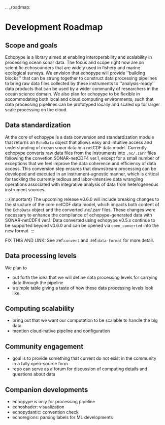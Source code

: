 .. _roadmap:

# Development Roadmap

## Scope and goals

Echopype is a library aimed at enabling interoperability and scalability in processing
ocean sonar data.
The focus and scope right now are on scientific echosounders that are widely used in fishery
and marine ecological surveys.
We envision that echopype will provide ''building blocks'' that can be strung together
to construct data processing pipelines to bring raw data files collected by these
instruments to ''analysis-ready'' data products that can be used by a wider community
of researchers in the ocean science domain.
We also plan for echopype to be flexible in accommodating both local and cloud computing
environments, such that data processing pipelines can be prototyped locally and scaled up
for larger scale processing on the cloud.


## Data standardization

At the core of echopype is a data conversion and standardization module that
returns an `EchoData` object that allows easy and intuitive access and understanding
of ocean sonar data in a netCDF data model.
Currently echopype converts raw data files from the instruments into `.nc/.zarr` files
following the convetion SONAR-netCDF4 ver.1, except for a small number of exceptions that
we feel improve the data coherence and efficiency of data access.
This conversion step ensures that downstream processing can be developed and executed
in an instrument-agnostic manner, which is critical for tackling the currently tedious
and labor-intensive data wrangling operations associated with integrative analysis of
data from heterogeneous instrument sources.

:::{important}
The upcoming release v0.6.0 will include breaking changes to the structure of the 
core netCDF data model, which impacts both content of the `EchoData` object and 
the converted .nc/.zarr files.
These changes were necessary to enhance the compliance of echopype-generated data with 
SONAR-netCDF4 ver.1.
Data converted using echopype v0.5.x continue to be supported beyond v0.6.0 and can be 
opened via `open_converted` into the new format.
:::

FIX THIS AND LINK: See :ref:`convert` and :ref:`data-format` for more detail.



## Data processing levels

We plan to 
- put forth the idea that we will define data processing levels for carrying data
  through the pipeline
- a simple table giving a taste of how these data processing levels look like.


## Computing scalability

- bring out that we want our computation to be scalable to handle the big data
- mention cloud-native pipeline and configuration


## Community engagement

- goal is to provide something that current do not exist in the community in a
  fully open-source form
- repo can serve as a forum for discussion of computing details and questions
  about data


## Companion developments

- echopype is only for processing pipeline
- echoshader: visualization
- echopydantic: convention check
- echoregions: parsing labels for ML developments
